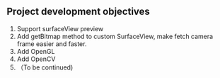 ## Project development objectives

1. Support surfaceView preview
2. Add getBitmap method to custom SurfaceView, make fetch camera frame easier and faster.
3. Add OpenGL 
4. Add OpenCV
5. （To be continued)
